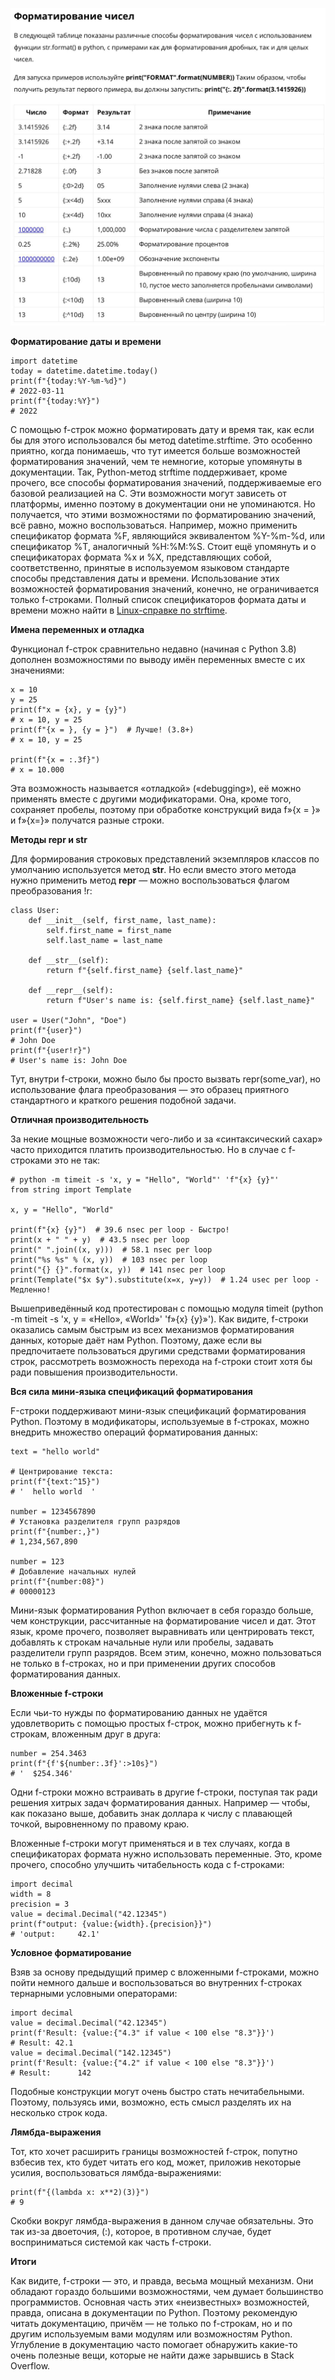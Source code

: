 ![](../img/format_str.jpg)

**Форматирование даты и времени**

```
import datetime
today = datetime.datetime.today()
print(f"{today:%Y-%m-%d}")
# 2022-03-11
print(f"{today:%Y}")
# 2022
```
С помощью f-строк можно форматировать дату и время так, как если бы для этого использовался бы метод datetime.strftime. Это особенно приятно, когда понимаешь, что тут имеется больше возможностей форматирования значений, чем те немногие, которые упомянуты в документации. Так, Python-метод strftime поддерживает, кроме прочего, все способы форматирования значений, поддерживаемые его базовой реализацией на C. Эти возможности могут зависеть от платформы, именно поэтому в документации они не упоминаются. Но получается, что этими возможностями по форматированию значений, всё равно, можно воспользоваться. Например, можно применить спецификатор формата %F, являющийся эквивалентом %Y-%m-%d, или спецификатор %T, аналогичный %H:%M:%S. Стоит ещё упомянуть и о спецификаторах формата %x и %X, представляющих собой, соответственно, принятые в используемом языковом стандарте способы представления даты и времени. Использование этих возможностей форматирования значений, конечно, не ограничивается только f-строками. Полный список спецификаторов формата даты и времени можно найти в [Linux-справке по strftime](https://manpages.debian.org/bullseye/manpages-dev/strftime.3.en.html).

**Имена переменных и отладка**

Функционал f-строк сравнительно недавно (начиная с Python 3.8) дополнен возможностями по выводу имён переменных вместе с их значениями:

```
x = 10
y = 25
print(f"x = {x}, y = {y}")
# x = 10, y = 25
print(f"{x = }, {y = }")  # Лучше! (3.8+)
# x = 10, y = 25

print(f"{x = :.3f}")
# x = 10.000
```

Эта возможность называется «отладкой» («debugging»), её можно применять вместе с другими модификаторами. Она, кроме того, сохраняет пробелы, поэтому при обработке конструкций вида f»{x = }» и f»{x=}» получатся разные строки.

**Методы __repr__ и __str__**

Для формирования строковых представлений экземпляров классов по умолчанию используется метод __str__. Но если вместо этого метода нужно применить метод __repr__ — можно воспользоваться флагом преобразования !r:

```
class User:
    def __init__(self, first_name, last_name):
        self.first_name = first_name
        self.last_name = last_name

    def __str__(self):
        return f"{self.first_name} {self.last_name}"

    def __repr__(self):
        return f"User's name is: {self.first_name} {self.last_name}"

user = User("John", "Doe")
print(f"{user}")
# John Doe
print(f"{user!r}")
# User's name is: John Doe
```

Тут, внутри f-строки, можно было бы просто вызвать repr(some_var), но использование флага преобразования — это образец приятного стандартного и краткого решения подобной задачи.

**Отличная производительность**

За некие мощные возможности чего-либо и за «синтаксический сахар» часто приходится платить производительностью. Но в случае с f-строками это не так:

```
# python -m timeit -s 'x, y = "Hello", "World"' 'f"{x} {y}"'
from string import Template

x, y = "Hello", "World"

print(f"{x} {y}")  # 39.6 nsec per loop - Быстро!
print(x + " " + y)  # 43.5 nsec per loop
print(" ".join((x, y)))  # 58.1 nsec per loop
print("%s %s" % (x, y))  # 103 nsec per loop
print("{} {}".format(x, y))  # 141 nsec per loop
print(Template("$x $y").substitute(x=x, y=y))  # 1.24 usec per loop - Медленно!
```

Вышеприведённый код протестирован с помощью модуля timeit (python -m timeit -s 'x, y = «Hello», «World»' 'f»{x} {y}»'). Как видите, f-строки оказались самым быстрым из всех механизмов форматирования данных, которые даёт нам Python. Поэтому, даже если вы предпочитаете пользоваться другими средствами форматирования строк, рассмотреть возможность перехода на f-строки стоит хотя бы ради повышения производительности.

**Вся сила мини-языка спецификаций форматирования**

F-строки поддерживают мини-язык спецификаций форматирования Python. Поэтому в модификаторы, используемые в f-строках, можно внедрить множество операций форматирования данных:

```
text = "hello world"

# Центрирование текста:
print(f"{text:^15}")
# '  hello world  '

number = 1234567890
# Установка разделителя групп разрядов
print(f"{number:,}")
# 1,234,567,890

number = 123
# Добавление начальных нулей
print(f"{number:08}")
# 00000123
```

Мини-язык форматирования Python включает в себя гораздо больше, чем конструкции, рассчитанные на форматирование чисел и дат. Этот язык, кроме прочего, позволяет выравнивать или центрировать текст, добавлять к строкам начальные нули или пробелы, задавать разделители групп разрядов. Всем этим, конечно, можно пользоваться не только в f-строках, но и при применении других способов форматирования данных.

**Вложенные f-строки**

Если чьи-то нужды по форматированию данных не удаётся удовлетворить с помощью простых f-строк, можно прибегнуть к f-строкам, вложенным друг в друга:

```
number = 254.3463
print(f"{f'${number:.3f}':>10s}")
# '  $254.346'
```

Одни f-строки можно встраивать в другие f-строки, поступая так ради решения хитрых задач форматирования данных. Например — чтобы, как показано выше, добавить знак доллара к числу с плавающей точкой, выровненному по правому краю.

Вложенные f-строки могут применяться и в тех случаях, когда в спецификаторах формата нужно использовать переменные. Это, кроме прочего, способно улучшить читабельность кода с f-строками:

```
import decimal
width = 8
precision = 3
value = decimal.Decimal("42.12345")
print(f"output: {value:{width}.{precision}}")
# 'output:     42.1'
```

**Условное форматирование**

Взяв за основу предыдущий пример с вложенными f-строками, можно пойти немного дальше и воспользоваться во внутренних f-строках тернарными условными операторами:

```
import decimal
value = decimal.Decimal("42.12345")
print(f'Result: {value:{"4.3" if value < 100 else "8.3"}}')
# Result: 42.1
value = decimal.Decimal("142.12345")
print(f'Result: {value:{"4.2" if value < 100 else "8.3"}}')
# Result:      142
```

Подобные конструкции могут очень быстро стать нечитабельными. Поэтому, пользуясь ими, возможно, есть смысл разделять их на несколько строк кода.

**Лямбда-выражения**

Тот, кто хочет расширить границы возможностей f-строк, попутно взбесив тех, кто будет читать его код, может, приложив некоторые усилия, воспользоваться лямбда-выражениями:

```
print(f"{(lambda x: x**2)(3)}")
# 9
```

Скобки вокруг лямбда-выражения в данном случае обязательны. Это так из-за двоеточия, (:), которое, в противном случае, будет восприниматься системой как часть f-строки.

**Итоги**

Как видите, f-строки — это, и правда, весьма мощный механизм. Они обладают гораздо большими возможностями, чем думает большинство программистов. Основная часть этих «неизвестных» возможностей, правда, описана в документации по Python. Поэтому рекомендую читать документацию, причём — не только по f-строкам, но и по другим используемым вами модулям или возможностям Python. Углубление в документацию часто помогает обнаружить какие-то очень полезные вещи, которые не найти даже зарывшись в Stack Overflow.
